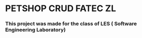 <div>
<h1>PETSHOP CRUD FATEC ZL</h1>
<h3>This project was made for the class of LES ( Software Engineering Laboratory)</h3>












</div>
